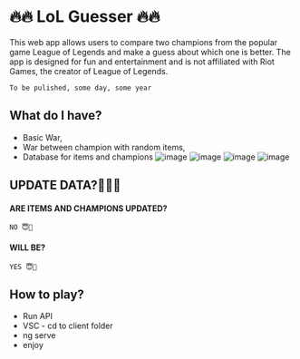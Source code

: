 
# 🔥🔥 LoL Guesser 🔥🔥

This web app allows users to compare two champions from the popular game League of Legends and make a guess about which one is better.
The app is designed for fun and entertainment and is not affiliated with Riot Games, the creator of League of Legends.

```To be pulished, some day, some year```

## What do I have?
 - Basic War,
 - War between champion with random items,
 - Database for items and champions
 ![image](https://github.com/bachehe/LolGuesser/assets/89192599/04e1d8bd-ad95-4b2c-bd77-eb075b5f8241)
![image](https://github.com/bachehe/LolGuesser/assets/89192599/0de7776d-29a3-4279-bab8-976ac32c2be2)
![image](https://github.com/bachehe/LolGuesser/assets/89192599/4b675cbb-7c1b-4fda-b556-e93ab6bcb918)
![image](https://github.com/bachehe/LolGuesser/assets/89192599/0de7293f-a26e-4c2b-b2cc-6fa5b4781372)


## UPDATE DATA?🍕🍕🍕

#### ARE ITEMS AND CHAMPIONS UPDATED?

```http
NO 😇🌈
```

#### WILL BE?

```http
YES 😇🌈
```
## How to play?
 - Run API
 - VSC - cd to client folder
 - ng serve
 - enjoy
